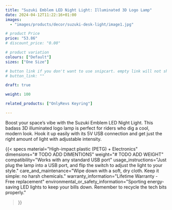 ```yaml
---
title: "Suzuki Emblem LED Night Light: Illuminated 3D Logo Lamp"
date: 2024-04-12T11:22:16+01:00
images:
  - "images/products/decor/suzuki-desk-light/image1.jpg"

# product Price
price: "53.86"
# discount_price: "0.00"

# product variation
colours: ["Default"]
sizes: ["One Size"]

# button link if you don't want to use snipcart. empty link will not show button
# button_link: ""

draft: true

weight: 100

related_products: ["OnlyRevs Keyring"]

---
```


Boost your space’s vibe with the Suzuki Emblem LED Night Light. This badass 3D illuminated logo lamp is perfect for riders who dig a cool, modern look. Hook it up easily with its 5V USB connection and get just the right amount of light with adjustable intensity.

{{< specs
    material="High-impact plastic (PETG) + Electronics"
    dimensions="# TODO ADD DIMENTIONS"
    weight="# TODO ADD WEIGHT"
    compatibility="Works with any standard USB port"
    usage_instructions="Just plug the lamp into a USB port, and flip the switch to adjust the light to your style."
    care_and_maintenance="Wipe down with a soft, dry cloth. Keep it simple: no harsh chemicals."
    warranty_information="Lifetime Warranty - Free replacement"
    environmental_or_safety_information="Sporting energy-saving LED lights to keep your bills down. Remember to recycle the tech bits properly."
>}}
